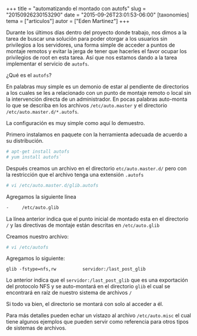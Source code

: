 +++
title = "automatizando el montado con autofs"
slug = "20150926230153290"
date = "2015-09-26T23:01:53-06:00"
[taxonomies]
tema = ["articulos"]
autor = ["Eden Martinez"]
+++

Durante los últimos días dentro del proyecto donde trabajo, nos dimos a la tarea
de buscar una solución para poder otorgar a los usuarios sin privilegios a los
servidores, una forma simple de acceder a puntos de montaje remotos y evitar la
jerga de tener que hacerles el favor ocupar los privilegios de root en esta
tarea. Así que nos estamos dando a la tarea implementar el servicio de `autofs`.

<!-- more -->

¿Qué es el `autofs`?

En palabras muy simple es un demonio de estar al pendiente de directorios a los
cuales se les a relacionado con un punto de montaje remoto o local sin la
intervención directa de un administrador. En pocas palabras auto-monta lo que se
describa en los archivos `/etc/auto.master` y el directorio
`/etc/auto.master.d/*.autofs`.

La configuración es muy simple como aquí lo demuestro.

Primero instalamos en paquete con la herramienta adecuada de acuerdo a su
distribución.

```bash
# apt-get install autofs
# yum install autofs`
```

Después creamos un archivo en el directorio `etc/auto.master.d/` pero con la
restricción que el archivo tenga una extensión `.autofs`

```bash
# vi /etc/auto.master.d/glib.autofs
```

Agregamos la siguiente linea

```bash
-     /etc/auto.glib
```

La línea anterior indica que el punto inicial de montado esta en el directorio
`/` y las directivas de montaje están descritas en `/etc/auto.glib`

Creamos nuestro archivo:

```bash
# vi /etc/autofs
```

Agregamos lo siguiente:

`glib -fstype=nfs,rw          servidor:/last_post_glib`

Lo anterior indica que el `servidor:/last_post_glib` que es una exportación del
protocolo NFS y se auto-montará en el directorio `glib` el cual se encontrará en
raíz de nuestro sistema de archivos `/`

Si todo va bien, el directorio se montará con solo al acceder a él.

Para más detalles pueden echar un vistazo al archivo `/etc/auto.misc` el cual
tiene algunos ejemplos que pueden servir como referencia para otros tipos de
sistemas de archivos.
